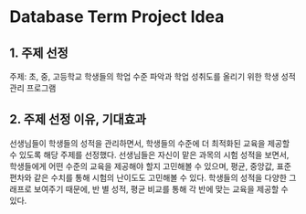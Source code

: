 # Database Term Project Idea


## 1. 주제 선정
주제: 초, 중, 고등학교 학생들의 학업 수준 파악과 학업 성취도를 올리기 위한 학생 성적 관리 프로그램


## 2. 주제 선정 이유, 기대효과
선생님들이 학생들의 성적을 관리하면서, 학생들의 수준에 더 최적화된 교육을 제공할 수 있도록 해당 주제를 선정했다. 선생님들은 자신이 맡은 과목의 시험 성적을 보면서, 학생들에게 어떤 수준의 교육을 제공해야 할지 고민해볼 수 있으며, 평균, 중앙값, 표준편차와 같은 수치를 통해 시험의 난이도도 고민해볼 수 있다. 학생들의 성적을 다양한 그래프로 보여주기 때문에, 반 별 성적, 평균 비교를 통해 각 반에 맞는 교육을 제공할 수 있다.